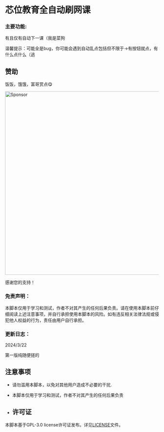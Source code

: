 # 芯位教育全自动刷网课

### 主要功能:

有且仅有自动下一课（我是菜狗

温馨提示：可能全是bug，你可能会遇到自动乱点包括但不限于->有按钮就点，有什么点什么（逃

## 赞助

饭饭，饿饿，富哥赏点😋

<img src="https://github.com/poi-yee/51xinweiauto/blob/main/0.jpg" alt="Sponsor" width="600"/>

感谢您的支持！

### 免责声明：

本脚本仅用于学习和测试，作者不对其产生的任何后果负责。请在使用本脚本前仔细阅读上述注意事项，并自行承担使用本脚本的风险。如有违反相关法律法规或侵犯他人权益的行为，责任由用户自行承担。

### 更新日志：

2024/3/22

第一版纯随便搓的

## 注意事项

- 请勿滥用本脚本，以免对其他用户造成不必要的干扰.
- 本脚本仅用于学习和测试，作者不对其产生的任何后果负责

- ## 许可证

本脚本基于GPL-3.0 license许可证发布。详见[LICENSE](./LICENSE)文件。

